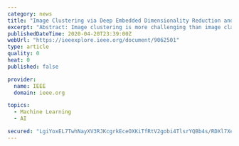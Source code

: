 ```yaml
---
category: news
title: "Image Clustering via Deep Embedded Dimensionality Reduction and Probability-Based Triplet Loss"
excerpt: "Abstract: Image clustering is more challenging than image classification. Without supervised information, current deep learning methods are difficult to be directly applied to image clustering problems. Image clustering needs to deal with three main problems: 1) the curse of dimensionality caused by high-dimensional image data; 2) extracting ..."
publishedDateTime: 2020-04-20T23:39:00Z
webUrl: "https://ieeexplore.ieee.org/document/9062501"
type: article
quality: 0
heat: 0
published: false

provider:
  name: IEEE
  domain: ieee.org

topics:
  - Machine Learning
  - AI

secured: "LgiYoxEL7TwhNayXV3RJKcgrkEceOXKiTfRtV2gobi4TlsrYQBb4s/RDXl7XewUqeF5/Gc5+BPu2aObjDeT65t/VEjnR0HdbusjVqJWcp7kVKO/Lmh6mJREHHHquoO6fndDMBuG4LOwoVFOhRD4dBrLLS1K2JLGdLzpZMO2vn4+8sWAVqi4wuT1YC65pPzFIX61cffqAbPLhsppAW6FAPDjbxB4qW8BgSL1/ktPoaGl8A755G2xPcc4NDgGro3nVJ5Ve5mSTi4lcpTb82/PPdNIKlqFg95lC1FbMSDbTfWHUccy9a0yt/8C6ykbCRKrS;JGpoQ9naRi9MieUvwP0ceg=="
---
```


